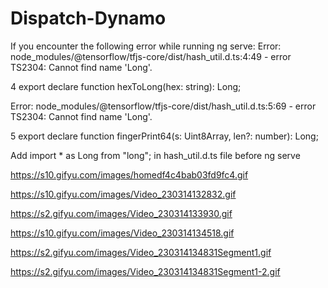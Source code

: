 # Dispatch-Dynamo

If you encounter the following error while running ng serve: Error: node_modules/@tensorflow/tfjs-core/dist/hash_util.d.ts:4:49 - error TS2304: Cannot find name 'Long'.

4 export declare function hexToLong(hex: string): Long;



Error: node_modules/@tensorflow/tfjs-core/dist/hash_util.d.ts:5:69 - error TS2304: Cannot find name 'Long'.

5 export declare function fingerPrint64(s: Uint8Array, len?: number): Long;


Add import * as Long from "long"; in hash_util.d.ts file before ng serve

https://s10.gifyu.com/images/homedf4c4bab03fd9fc4.gif

https://s10.gifyu.com/images/Video_230314132832.gif

https://s2.gifyu.com/images/Video_230314133930.gif

https://s10.gifyu.com/images/Video_230314134518.gif
 
https://s2.gifyu.com/images/Video_230314134831Segment1.gif
  
https://s2.gifyu.com/images/Video_230314134831Segment1-2.gif
